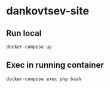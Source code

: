 # dankovtsev-site

## Run local
```shell
docker-compose up
```

## Exec in running container
```shell
docker-compose exec php bash
```
